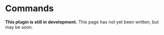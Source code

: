 # Commands

<warning>
<strong>This plugin is still in development.</strong> This page has not yet been written, but may be soon.
</warning>